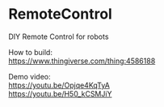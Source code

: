 # RemoteControl
 DIY Remote Control for robots

How to build:<br/>
https://www.thingiverse.com/thing:4586188

Demo video:<br/>
https://youtu.be/Opjqe4KqTyA<br/>
https://youtu.be/H50_kCSMJiY<br/>
